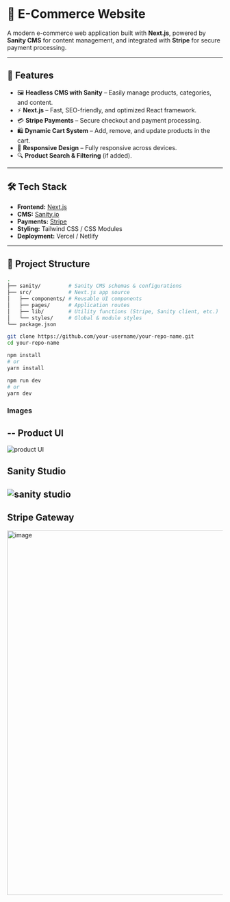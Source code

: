 # 🛒 E-Commerce Website  

A modern e-commerce web application built with **Next.js**, powered by **Sanity CMS** for content management, and integrated with **Stripe** for secure payment processing.  

---

## 🚀 Features  

- 🖼️ **Headless CMS with Sanity** – Easily manage products, categories, and content.  
- ⚡ **Next.js** – Fast, SEO-friendly, and optimized React framework.  
- 💳 **Stripe Payments** – Secure checkout and payment processing.  
- 🛍️ **Dynamic Cart System** – Add, remove, and update products in the cart.  
- 📱 **Responsive Design** – Fully responsive across devices.  
- 🔍 **Product Search & Filtering** (if added).  

---

## 🛠️ Tech Stack  

- **Frontend:** [Next.js](https://nextjs.org/)  
- **CMS:** [Sanity.io](https://www.sanity.io/)  
- **Payments:** [Stripe](https://stripe.com/)  
- **Styling:** Tailwind CSS / CSS Modules    
- **Deployment:** Vercel / Netlify  

---

## 📂 Project Structure  

```bash
.
├── sanity/         # Sanity CMS schemas & configurations
├── src/            # Next.js app source
│   ├── components/ # Reusable UI components
│   ├── pages/      # Application routes
│   ├── lib/        # Utility functions (Stripe, Sanity client, etc.)
│   └── styles/     # Global & module styles
└── package.json

git clone https://github.com/your-username/your-repo-name.git
cd your-repo-name

npm install
# or
yarn install

npm run dev
# or
yarn dev
```

### Images
--
**Product UI**
--
![product UI](https://github.com/user-attachments/assets/76758bcd-b70c-4d3c-9744-45c446115e8d)

**Sanity Studio**
--
![sanity studio](https://github.com/user-attachments/assets/4321b56e-bfee-4db4-891d-090813ed4931)
--
**Stripe Gateway**
--
<img width="1389" height="851" alt="image" src="https://github.com/user-attachments/assets/4bbc112c-8033-4b1a-b03d-d69e309f2958" />



